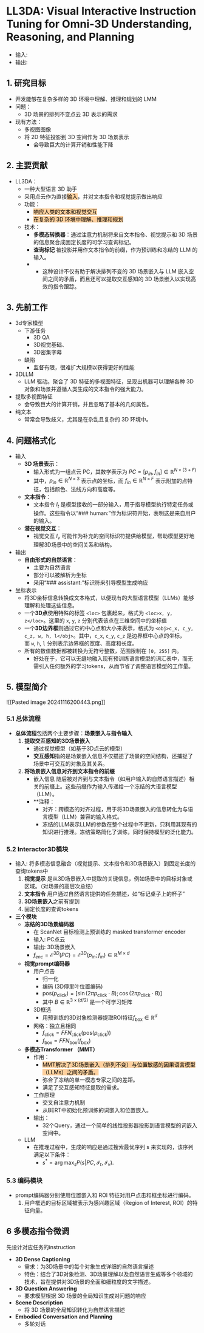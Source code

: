 # LL3DA: Visual Interactive Instruction Tuning for  Omni-3D Understanding, Reasoning, and Planning

- 输入: 
- 输出: 

## 1. 研究目标

- 开发能够在复杂多样的 3D 环境中理解、推理和规划的 LMM
- 问题：
	- 3D 场景的排列不变点云 3D 表示的需求
- 现有方法：
	- 多视图图像
	- 将 2D 特征投影到 3D 空间作为 3D 场景表示
		- 会导致巨大的计算开销和性能下降

## 2. 主要贡献

- LL3DA：
	- 一种大型语言 3D 助手
	- 采用点云作为直接<mark style="background: #FFB86CA6;">输入</mark>，并对文本指令和视觉提示做出响应
	- 功能：
		- <mark style="background: #FFB86CA6;">响应人类的文本和视觉交互</mark>
		- <mark style="background: #FFB86CA6;">在复杂的 3D 环境中理解、推理和规划</mark>
	- 技术：
		- **多模态转换器**：通过注意力机制将来自文本指令、视觉提示和 3D 场景的信息聚合成固定长度的可学习查询标记。
		- **查询标记** 被投影并用作文本指令的前缀，作为预训练和冻结的 LLM 的输入。
		- * 这种设计不仅有助于解决排列不变的 3D 场景嵌入与 LLM 嵌入空间之间的矛盾，而且还可以提取交互感知的 3D 场景嵌入以实现高效的指令跟踪。

## 3. 先前工作

- 3d专家模型
	- 下游任务
		- 3D QA
		- 3D视觉基础、
		- 3D密集字幕
	- 缺陷
		- 监督有限，很难扩大规模以获得更好的性能
- 3DLLM
	- LLM 驱动。聚合了 3D 特征的多视图特征，呈现出机器可以理解各种 3D 对象和场景并遵循人类生成的文本指令的强大能力。
- 提取多视图特征
	- 会导致巨大的计算开销，并且忽略了基本的几何属性。
- 纯文本
	- 常常会导致歧义，尤其是在杂乱且复杂的 3D 环境中。

## 4. 问题格式化

- 输入
	- **3D 场景表示**：
	    - 输入形式为一组点云 PC​，其数学表示为 $PC=[p_{in},f_{in}]\in\mathbb{R}^{N\times(3+F)}$
	    - 其中，$p_{in}\in\mathbb{R}^{N\times3}$ 表示点的坐标，而 $f_{in}\in\mathbb{R}^{N\times F}$ 表示附加的点特征，包括颜色、法线方向和高度等。
	- **文本指令**：
	    - 文本指令 $I_t$​ 是模型接收的一部分输入，用于指导模型执行特定任务或操作。这些指令以“### human:”作为标识符开始，表明这是来自用户的输入。
	- **潜在视觉交互**：
		- 视觉交互 $I_v$ 可能作为补充的空间标识符提供给模型，帮助模型更好地理解3D场景中的空间关系和结构。
- 输出
	- **自由形式的自然语言**：
		- 主要为自然语言
		- 部分可以被解析为坐标
		- 采用“### assistant:”标识符来引导模型生成响应
- 坐标表示
	- 将3D坐标信息转换成文本格式，以便现有的大型语言模型（LLMs）能够理解和处理这些信息。
	- 一个**3D点**使用特殊的标签 `<loc>` 包裹起来，格式为 `<loc>x, y, z</loc>`。这里的 `x`, `y`, `z` 分别代表该点在三维空间中的坐标值
	- 一个**3D边界框**则通过它的中心点和大小来表示，格式为 `<obj>c_x, c_y, c_z, w, h, l</obj>`。其中，`c_x`, `c_y`, `c_z` 是边界框中心点的坐标，而 `w`, `h`, `l` 分别表示边界框的宽度、高度和长度。
	- 所有的数值数据都被转换为无符号整数，范围限制在 `[0, 255]` 内。
		- 好处在于，它可以无缝地融入现有预训练语言模型的词汇表中，而无需引入任何额外的学习tokens，从而节省了调整语言模型的工作量。

## 5. 模型简介

![[Pasted image 20241116200443.png]]
### 5.1 总体流程
- **总体流程**包括两个主要步骤：**场景嵌入**与**指令输入**
	1. **提取交互感知的3D场景嵌入**
		- 通过视觉模型（如基于3D点云的模型）
		- **交互感知**指的是场景嵌入信息不仅描述了场景的空间结构，还捕捉了场景中可交互的对象及其关系。
	2. **将场景嵌入信息对齐到文本指令的前缀**
		- 嵌入信息 随后被对齐到与文本指令（如用户输入的自然语言描述）相关的前缀上。这些前缀作为输入传递给一个冻结的大语言模型（LLM）。
		- **注释：
			- 对齐：跨模态的对齐过程，用于将3D场景嵌入的信息转化为与语言模型（LLM）兼容的输入格式。
			- 冻结的LLM表示LLM的参数在整个过程中不更新，只利用其现有的知识进行推理。冻结策略简化了训练，同时保持模型的泛化能力。
### 5.2 Interactor3D模块
- 输入: 将多模态信息融合（视觉提示、文本指令和3D场景嵌入）到固定长度的查询tokens中
	1. **视觉提示** 是从3D场景嵌入中提取的关键信息，例如场景中的目标对象或区域。（对场景的高层次总结）
	2. **文本指令** 用户通过自然语言提供的任务描述，如“标记桌子上的杯子”
	3. **3D场景嵌入**之前有提到
	4. 固定长度的查询tokens
- **三个模块**
	- **冻结的3D场景编码器**
		- 在 ScanNet 目标检测上预训练的 masked transformer encoder
		- 输入: PC点云
		- 输出: 3D场景嵌入
		- $f_{enc}=\mathcal{E}^{3D}\left(PC\right)=\mathcal{E}^{3D}\left(p_{in};f_{in}\right)\in\mathbb{R}^{M\times d}$
	- **视觉prompt编码器**
		- 用户点击
			- 归一化
			- 编码 (3D傅里叶位置编码)
			- $\mathrm{pos}\left(p_{\mathrm{click}}\right)=\left[\sin\left(2\pi p_{\mathrm{click}}\cdot B\right);\cos\left(2\pi p_{\mathrm{click}}\cdot B\right)\right]$
			- 其中 $B\in\mathbb{R}^{3\times(d/2)}$ 是一个可学习矩阵
		- 3D框选
			- 用预训练的3D对象检测器提取ROI特征$f_{\mathrm{box}}\in\mathbb{R}^d$
		- 网络：独立且相同
			- $f_{\mathrm{click}}=FFN_{\mathrm{click}}\left(\mathrm{pos}\left(p_{\mathrm{click}}\right)\right)$
			- $f_{\mathrm{box}}=FFN_{\mathrm{box}}\left(f_{\mathrm{box}}\right)$
	- **多模态Transformer （MMT）**
		- 作用：
			- <mark style="background: #FFB86CA6;">MMT解决了3D场景嵌入（排列不变）与位置敏感的因果语言模型（LLMs）之间的矛盾。</mark>
			- 弥合了冻结的单一模态专家之间的差距。
			- 满足了交互感知特征提取的需求。
		- 工作原理
			- 交叉自注意力机制
			- 从BERT中初始化预训练的词嵌入和位置嵌入。
		- 输出：
			- 32个Query，通过一个简单的线性投影器投影到语言模型的词嵌入空间中。
	- LLM
		- 在推理过程中，生成的响应是通过搜索最优序列 s 来实现的，该序列满足以下条件：
			- $s^*=\arg\max_sP\left(s|PC,\mathcal{I}_t,\mathcal{I}_v\right).$

### 5.3 编码模块
- prompt编码器分别使用位置嵌入和 ROI 特征对用户点击和框坐标进行编码。
	1. 用户框选的目标区域被表示为感兴趣区域（Region of Interest, ROI）的特征向量。


## 6 多模态指令微调

先设计对应任务的instruction

- **3D Dense Captioning**
	- 需求：为3D场景中的每个对象生成详细的自然语言描述
	- 特色：结合了3D对象检测、3D场景理解以及自然语言生成等多个领域的技术，旨在提供对3D场景的全面和细粒度的文字描述。
- **3D Question Answering**
	- 要求模型根据 3D 场景的全局知识生成对问题的响应
- **Scene Description**
	- 将 3D 场景的全局知识转化为自然语言描述
- **Embodied Conversation and Planning**
	- 多轮对话